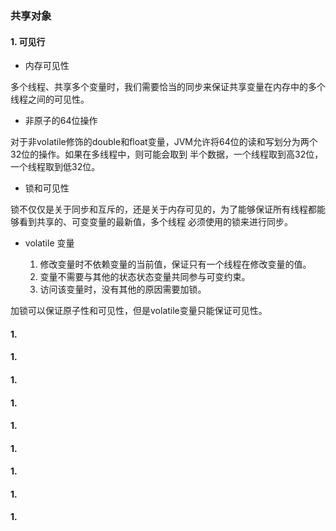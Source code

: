 ### 共享对象

#### 1. 可见行

- 内存可见性

多个线程、共享多个变量时，我们需要恰当的同步来保证共享变量在内存中的多个线程之间的可见性。

- 非原子的64位操作

对于非volatile修饰的double和float变量，JVM允许将64位的读和写划分为两个32位的操作。如果在多线程中，则可能会取到
半个数据，一个线程取到高32位，一个线程取到低32位。

- 锁和可见性

锁不仅仅是关于同步和互斥的，还是关于内存可见的，为了能够保证所有线程都能够看到共享的、可变变量的最新值，多个线程
必须使用的锁来进行同步。

- volatile 变量

    1. 修改变量时不依赖变量的当前值，保证只有一个线程在修改变量的值。
    2. 变量不需要与其他的状态状态变量共同参与可变约束。
    3. 访问该变量时，没有其他的原因需要加锁。

加锁可以保证原子性和可见性，但是volatile变量只能保证可见性。

#### 1. 

#### 1. 

#### 1. 

#### 1. 

#### 1. 

#### 1. 

#### 1. 

#### 1. 

#### 1. 

